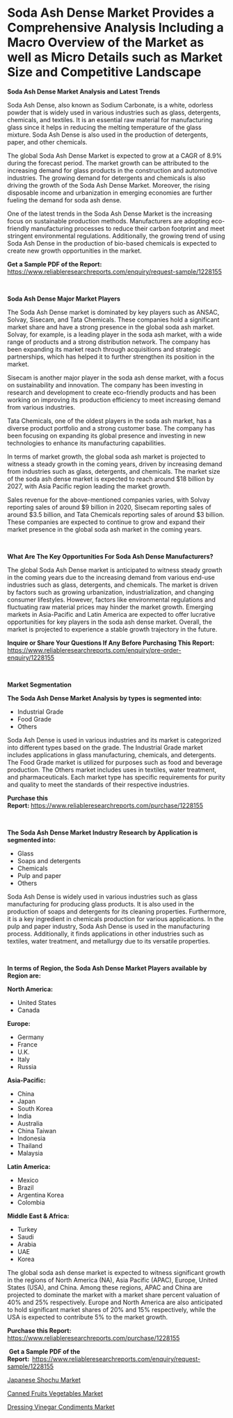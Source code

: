 <p><h1>Soda Ash Dense Market Provides a Comprehensive Analysis Including a Macro Overview of the Market as well as Micro Details such as Market Size and Competitive Landscape</h1></p><p><strong>Soda Ash Dense Market Analysis and Latest Trends</strong></p>
<p><p>Soda Ash Dense, also known as Sodium Carbonate, is a white, odorless powder that is widely used in various industries such as glass, detergents, chemicals, and textiles. It is an essential raw material for manufacturing glass since it helps in reducing the melting temperature of the glass mixture. Soda Ash Dense is also used in the production of detergents, paper, and other chemicals.</p><p>The global Soda Ash Dense Market is expected to grow at a CAGR of 8.9% during the forecast period. The market growth can be attributed to the increasing demand for glass products in the construction and automotive industries. The growing demand for detergents and chemicals is also driving the growth of the Soda Ash Dense Market. Moreover, the rising disposable income and urbanization in emerging economies are further fueling the demand for soda ash dense.</p><p>One of the latest trends in the Soda Ash Dense Market is the increasing focus on sustainable production methods. Manufacturers are adopting eco-friendly manufacturing processes to reduce their carbon footprint and meet stringent environmental regulations. Additionally, the growing trend of using Soda Ash Dense in the production of bio-based chemicals is expected to create new growth opportunities in the market.</p></p>
<p><strong>Get a Sample PDF of the Report:&nbsp;</strong> <a href="https://www.reliableresearchreports.com/enquiry/request-sample/1228155">https://www.reliableresearchreports.com/enquiry/request-sample/1228155</a></p>
<p>&nbsp;</p>
<p><strong>Soda Ash Dense Major Market Players</strong></p>
<p><p>The Soda Ash Dense market is dominated by key players such as ANSAC, Solvay, Sisecam, and Tata Chemicals. These companies hold a significant market share and have a strong presence in the global soda ash market. Solvay, for example, is a leading player in the soda ash market, with a wide range of products and a strong distribution network. The company has been expanding its market reach through acquisitions and strategic partnerships, which has helped it to further strengthen its position in the market.</p><p>Sisecam is another major player in the soda ash dense market, with a focus on sustainability and innovation. The company has been investing in research and development to create eco-friendly products and has been working on improving its production efficiency to meet increasing demand from various industries.</p><p>Tata Chemicals, one of the oldest players in the soda ash market, has a diverse product portfolio and a strong customer base. The company has been focusing on expanding its global presence and investing in new technologies to enhance its manufacturing capabilities.</p><p>In terms of market growth, the global soda ash market is projected to witness a steady growth in the coming years, driven by increasing demand from industries such as glass, detergents, and chemicals. The market size of the soda ash dense market is expected to reach around $18 billion by 2027, with Asia Pacific region leading the market growth.</p><p>Sales revenue for the above-mentioned companies varies, with Solvay reporting sales of around $9 billion in 2020, Sisecam reporting sales of around $3.5 billion, and Tata Chemicals reporting sales of around $3 billion. These companies are expected to continue to grow and expand their market presence in the global soda ash market in the coming years.</p></p>
<p>&nbsp;</p>
<p><strong>What Are The Key Opportunities For Soda Ash Dense Manufacturers?</strong></p>
<p><p>The global Soda Ash Dense market is anticipated to witness steady growth in the coming years due to the increasing demand from various end-use industries such as glass, detergents, and chemicals. The market is driven by factors such as growing urbanization, industrialization, and changing consumer lifestyles. However, factors like environmental regulations and fluctuating raw material prices may hinder the market growth. Emerging markets in Asia-Pacific and Latin America are expected to offer lucrative opportunities for key players in the soda ash dense market. Overall, the market is projected to experience a stable growth trajectory in the future.</p></p>
<p><strong>Inquire or Share Your Questions If Any Before Purchasing This Report:</strong> <a href="https://www.reliableresearchreports.com/enquiry/pre-order-enquiry/1228155">https://www.reliableresearchreports.com/enquiry/pre-order-enquiry/1228155</a></p>
<p>&nbsp;</p>
<p><strong>Market Segmentation</strong></p>
<p><strong>The Soda Ash Dense Market Analysis by types is segmented into:</strong></p>
<p><ul><li>Industrial Grade</li><li>Food Grade</li><li>Others</li></ul></p>
<p><p>Soda Ash Dense is used in various industries and its market is categorized into different types based on the grade. The Industrial Grade market includes applications in glass manufacturing, chemicals, and detergents. The Food Grade market is utilized for purposes such as food and beverage production. The Others market includes uses in textiles, water treatment, and pharmaceuticals. Each market type has specific requirements for purity and quality to meet the standards of their respective industries.</p></p>
<p><strong>Purchase this Report:&nbsp;</strong><a href="https://www.reliableresearchreports.com/purchase/1228155">https://www.reliableresearchreports.com/purchase/1228155</a></p>
<p>&nbsp;</p>
<p><strong>The Soda Ash Dense Market Industry Research by Application is segmented into:</strong></p>
<p><ul><li>Glass</li><li>Soaps and detergents</li><li>Chemicals</li><li>Pulp and paper</li><li>Others</li></ul></p>
<p><p>Soda Ash Dense is widely used in various industries such as glass manufacturing for producing glass products. It is also used in the production of soaps and detergents for its cleaning properties. Furthermore, it is a key ingredient in chemicals production for various applications. In the pulp and paper industry, Soda Ash Dense is used in the manufacturing process. Additionally, it finds applications in other industries such as textiles, water treatment, and metallurgy due to its versatile properties.</p></p>
<p>&nbsp;</p>
<p><strong>In terms of Region, the Soda Ash Dense Market Players available by Region are:</strong></p>
<p>
    <p> <strong> North America: </strong>
        <ul>
            <li>United States</li>
            <li>Canada</li>
        </ul>
        </p> 
    <p> <strong> Europe: </strong>
        <ul>
            <li>Germany</li>
            <li>France</li>
            <li>U.K.</li>
            <li>Italy</li>
            <li>Russia</li>
        </ul>
        </p> 
    <p> <strong> Asia-Pacific: </strong>
        <ul>
            <li>China</li>
            <li>Japan</li>
            <li>South Korea</li>
            <li>India</li>
            <li>Australia</li>
            <li>China Taiwan</li>
            <li>Indonesia</li>
            <li>Thailand</li>
            <li>Malaysia</li>
        </ul>
        </p> 
    <p> <strong> Latin America: </strong>
        <ul>
            <li>Mexico</li>
            <li>Brazil</li>
            <li>Argentina Korea</li>
            <li>Colombia</li>
        </ul>
        </p> 
    <p> <strong> Middle East & Africa: </strong>
        <ul>
            <li>Turkey</li>
            <li>Saudi</li>
            <li>Arabia</li>
            <li>UAE</li>
            <li>Korea</li>
        </ul>
    </p>
    </p>
<p><p>The global soda ash dense market is expected to witness significant growth in the regions of North America (NA), Asia Pacific (APAC), Europe, United States (USA), and China. Among these regions, APAC and China are projected to dominate the market with a market share percent valuation of 40% and 25% respectively. Europe and North America are also anticipated to hold significant market shares of 20% and 15% respectively, while the USA is expected to contribute 5% to the market growth.</p></p>
<p><strong>Purchase this Report: </strong><a href="https://www.reliableresearchreports.com/purchase/1228155">https://www.reliableresearchreports.com/purchase/1228155</a></p>
<p>&nbsp;<strong>Get a Sample PDF of the Report:&nbsp;&nbsp;</strong><a href="https://www.reliableresearchreports.com/enquiry/request-sample/1228155">https://www.reliableresearchreports.com/enquiry/request-sample/1228155</a></p>
<p><strong></strong></p>
<p><p><a href="https://view.publitas.com/reportprime-1/japanese-shochu-market-size-focuses-on-market-dynamics-in-depth-analysis-and-future-projections-of-its-market-forecasted-for-period-from-2023-to-2030/">Japanese Shochu Market</a></p><p><a href="https://view.publitas.com/reportprime-1/canned-fruits-vegetables-market-research-report-forecasted-for-period-from-2023-2030-by-market-type-market-application-and-region/">Canned Fruits Vegetables Market</a></p><p><a href="https://view.publitas.com/reportprime-1/global-dressing-vinegar-condiments-market-by-types-applications-and-major-players-with-regional-growth-rate-analysis-and-development-situation-from-2023-to-2030/">Dressing Vinegar Condiments Market</a></p></p>